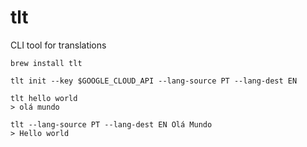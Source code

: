 # tlt

CLI tool for translations

```shell
brew install tlt
```

```shell
tlt init --key $GOOGLE_CLOUD_API --lang-source PT --lang-dest EN

tlt hello world
> olá mundo

tlt --lang-source PT --lang-dest EN Olá Mundo
> Hello world
```
